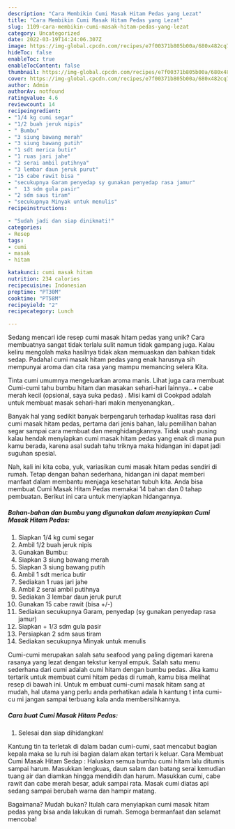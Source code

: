 ```yaml
---
description: "Cara Membikin Cumi Masak Hitam Pedas yang Lezat"
title: "Cara Membikin Cumi Masak Hitam Pedas yang Lezat"
slug: 1109-cara-membikin-cumi-masak-hitam-pedas-yang-lezat
category: Uncategorized
date: 2022-03-19T14:24:06.307Z
image: https://img-global.cpcdn.com/recipes/e7f00371b805b00a/680x482cq70/cumi-masak-hitam-pedas-foto-resep-utama.jpg
hideToc: false
enableToc: true
enableTocContent: false
thumbnail: https://img-global.cpcdn.com/recipes/e7f00371b805b00a/680x482cq70/cumi-masak-hitam-pedas-foto-resep-utama.jpg
cover: https://img-global.cpcdn.com/recipes/e7f00371b805b00a/680x482cq70/cumi-masak-hitam-pedas-foto-resep-utama.jpg
author: Admin
authorAv: notfound
ratingvalue: 4.6
reviewcount: 14
recipeingredient:
- "1/4 kg cumi segar"
- "1/2 buah jeruk nipis"
- " Bumbu"
- "3 siung bawang merah"
- "3 siung bawang putih"
- "1 sdt merica butir"
- "1 ruas jari jahe"
- "2 serai ambil putihnya"
- "3 lembar daun jeruk purut"
- "15 cabe rawit bisa "
- "secukupnya Garam penyedap sy gunakan penyedap rasa jamur"
- "  13 sdm gula pasir"
- "2 sdm saus tiram"
- "secukupnya Minyak untuk menulis"
recipeinstructions:

- "Sudah jadi dan siap dinikmati!"
categories:
- Resep
tags:
- cumi
- masak
- hitam

katakunci: cumi masak hitam 
nutrition: 234 calories
recipecuisine: Indonesian
preptime: "PT30M"
cooktime: "PT58M"
recipeyield: "2"
recipecategory: Lunch

---
```





Sedang mencari ide resep cumi masak hitam pedas yang unik? Cara membuatnya sangat tidak terlalu sulit namun tidak gampang juga. Kalau keliru mengolah maka hasilnya tidak akan memuaskan dan bahkan tidak sedap. Padahal cumi masak hitam pedas yang enak harusnya sih mempunyai aroma dan cita rasa yang mampu memancing selera Kita.





Tinta cumi umumnya mengeluarkan aroma manis. Lihat juga cara membuat Cumi-cumi tahu bumbu hitam dan masakan sehari-hari lainnya.. • cabe merah kecil (opsional, saya suka pedas) . Misi kami di Cookpad adalah untuk membuat masak sehari-hari makin menyenangkan,.

Banyak hal yang sedikit banyak berpengaruh terhadap kualitas rasa dari cumi masak hitam pedas, pertama dari jenis bahan, lalu pemilihan bahan segar sampai cara membuat dan menghidangkannya. Tidak usah pusing kalau hendak menyiapkan cumi masak hitam pedas yang enak di mana pun kamu berada, karena asal sudah tahu triknya maka hidangan ini dapat jadi suguhan spesial.






Nah, kali ini kita coba, yuk, variasikan cumi masak hitam pedas sendiri di rumah. Tetap dengan bahan sederhana, hidangan ini dapat memberi manfaat dalam membantu menjaga kesehatan tubuh kita. Anda bisa membuat Cumi Masak Hitam Pedas memakai 14 bahan dan 0 tahap pembuatan. Berikut ini cara untuk menyiapkan hidangannya.

<!--inarticleads1-->

##### Bahan-bahan dan bumbu yang digunakan dalam menyiapkan Cumi Masak Hitam Pedas:

1. Siapkan 1/4 kg cumi segar
1. Ambil 1/2 buah jeruk nipis
1. Gunakan  Bumbu:
1. Siapkan 3 siung bawang merah
1. Siapkan 3 siung bawang putih
1. Ambil 1 sdt merica butir
1. Sediakan 1 ruas jari jahe
1. Ambil 2 serai ambil putihnya
1. Sediakan 3 lembar daun jeruk purut
1. Gunakan 15 cabe rawit (bisa +/-)
1. Sediakan secukupnya Garam, penyedap (sy gunakan penyedap rasa jamur)
1. Siapkan  + 1/3 sdm gula pasir
1. Persiapkan 2 sdm saus tiram
1. Sediakan secukupnya Minyak untuk menulis


Cumi-cumi merupakan salah satu seafood yang paling digemari karena rasanya yang lezat dengan tekstur kenyal empuk. Salah satu menu sederhana dari cumi adalah cumi hitam dengan bumbu pedas. Jika kamu tertarik untuk membuat cumi hitam pedas di rumah, kamu bisa melihat resep di bawah ini. Untuk m embuat cumi-cumi masak hitam sang at mudah, hal utama yang perlu anda perhatikan adala h kantung t inta cumi-cu mi jangan sampai terbuang kala anda membersihkannya. 

<!--inarticleads2-->

##### Cara buat Cumi Masak Hitam Pedas:


1. Selesai dan siap dihidangkan!

Kantung tin ta terletak di dalam badan cumi-cumi, saat mencabut bagian kepala maka se lu ruh isi bagian dalam akan tertari k keluar. Cara Membuat Cumi Masak Hitam Sedap : Haluskan semua bumbu cumi hitam lalu ditumis sampai harum. Masukkan lengkuas, daun salam dan batang serai kemudian tuang air dan diamkan hingga mendidih dan harum. Masukkan cumi, cabe rawit dan cabe merah besar, aduk sampai rata. Masak cumi diatas api sedang sampai berubah warna dan hampir matang. 

Bagaimana? Mudah bukan? Itulah cara menyiapkan cumi masak hitam pedas yang bisa anda lakukan di rumah. Semoga bermanfaat dan selamat mencoba!
